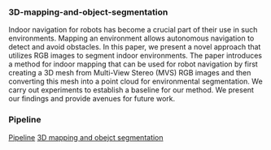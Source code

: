 ### 3D-mapping-and-object-segmentation
Indoor navigation for robots has become a crucial part of their use in such environments. Mapping an environment allows autonomous navigation to detect and avoid obstacles. In this paper, we present a novel approach that utilizes RGB images to segment indoor environments. The paper introduces a method for indoor mapping that can be used for robot navigation by first creating a 3D mesh from Multi-View Stereo (MVS) RGB images and then converting this mesh into a point cloud for environmental segmentation. We carry out experiments to establish a baseline for our method. We present our findings and provide avenues for future work.
### Pipeline 
[Pipeline]()
[3D mapping and obejct segmentation](https://github.com/nishantpandey4/3D-mapping-and-object-segmentation/blob/main/3D%20mapping%20and%20obejct%20segmentation.pdf)
